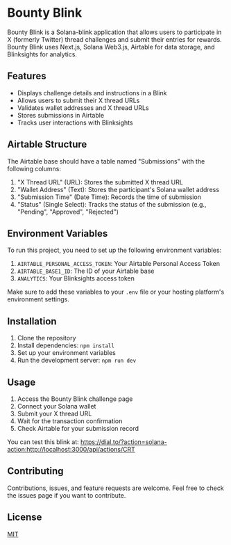 # Bounty Blink

Bounty Blink is a Solana-blink application that allows users to participate in X (formerly Twitter) thread challenges and submit their entries for rewards. 
Bounty Blink uses Next.js, Solana Web3.js, Airtable for data storage, and Blinksights for analytics.

## Features

- Displays challenge details and instructions in a Blink
- Allows users to submit their X thread URLs
- Validates wallet addresses and X thread URLs
- Stores submissions in Airtable
- Tracks user interactions with Blinksights

## Airtable Structure

The Airtable base should have a table named "Submissions" with the following columns:

1. "X Thread URL" (URL): Stores the submitted X thread URL
2. "Wallet Address" (Text): Stores the participant's Solana wallet address
3. "Submission Time" (Date Time): Records the time of submission
4. "Status" (Single Select): Tracks the status of the submission (e.g., "Pending", "Approved", "Rejected")

## Environment Variables

To run this project, you need to set up the following environment variables:

1. `AIRTABLE_PERSONAL_ACCESS_TOKEN`: Your Airtable Personal Access Token
2. `AIRTABLE_BASE1_ID`: The ID of your Airtable base
3. `ANALYTICS`: Your Blinksights access token

Make sure to add these variables to your `.env` file or your hosting platform's environment settings.

## Installation

1. Clone the repository
2. Install dependencies: `npm install`
3. Set up your environment variables
4. Run the development server: `npm run dev`

## Usage

1. Access the Bounty Blink challenge page
2. Connect your Solana wallet
3. Submit your X thread URL
4. Wait for the transaction confirmation
5. Check Airtable for your submission record

You can test this blink at:
https://dial.to/?action=solana-action:http://localhost:3000/api/actions/CRT

## Contributing

Contributions, issues, and feature requests are welcome. Feel free to check the issues page if you want to contribute.

## License

[MIT](https://choosealicense.com/licenses/mit/)
